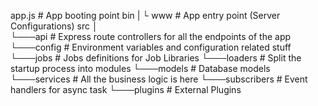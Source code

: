 app.js                # App booting point
bin
  |
  └   www             # App entry point (Server Configurations)
src
  │   
  └───api             # Express route controllers for all the endpoints of the app
  └───config          # Environment variables and configuration related stuff
  └───jobs            # Jobs definitions for Job Libraries
  └───loaders         # Split the startup process into modules
  └───models          # Database models
  └───services        # All the business logic is here
  └───subscribers     # Event handlers for async task
  └───plugins         # External Plugins